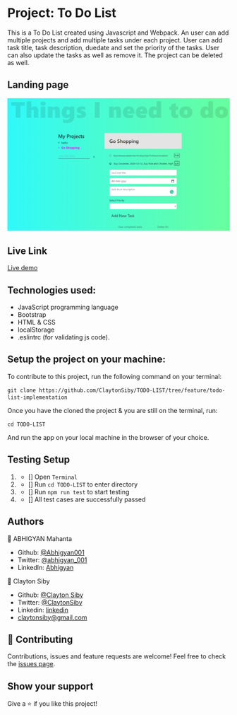 # Project: To Do List

This is a To Do List created using Javascript and Webpack. An user can add multiple projects and add multiple tasks under each project. User can add task title, task description, duedate and set the priority of the tasks. User can also update the tasks as well as remove it. The project can be deleted as well.

## Landing page

![screenshot](./images/ss1.PNG)

## Live Link

[Live demo](https://todo-list-todos.netlify.app/)


## Technologies used:
- JavaScript programming language
- Bootstrap
- HTML & CSS
- localStorage
- .eslintrc (for validating js code).

## Setup the project on your machine:
To contribute to this project, run the following command on your terminal:
```
git clone https://github.com/ClaytonSiby/TODO-LIST/tree/feature/todo-list-implementation
```

Once you have the cloned the project & you are still on the terminal, run:
```
cd TODO-LIST
```

And run the app on your local machine in the browser of your choice.

## Testing Setup

1. - [] Open `Terminal` 
2. - [] Run `cd TODO-LIST` to enter directory
3. - [] Run `npm run test` to start testing
4. - [] All test cases are successfully passed

## Authors

👤 ABHIGYAN Mahanta

- Github: [@Abhigyan001](https://github.com/Abhigyan001)
- Twitter: [@abhigyan_001](https://twitter.com/abhigyan_001)
- LinkedIn: [Abhigyan](https://www.linkedin.com/in/abhigyan-mahanta-b49799145/)

👤 Clayton Siby
- Github: [@Clayton Siby](https://github.com/ClaytonSiby)
- Twitter: [@ClaytonSiby](https://twitter.com/ClaytonSiby)
- Linkedin: [linkedin](https://www.linkedin.com/in/clayton-siby/)
- claytonsiby@gmail.com

## :handshake: Contributing

Contributions, issues and feature requests are welcome!
Feel free to check the [issues page](https://github.com/ClaytonSiby/TODO-LIST/issues).

## Show your support

Give a :star:️ if you like this project!


